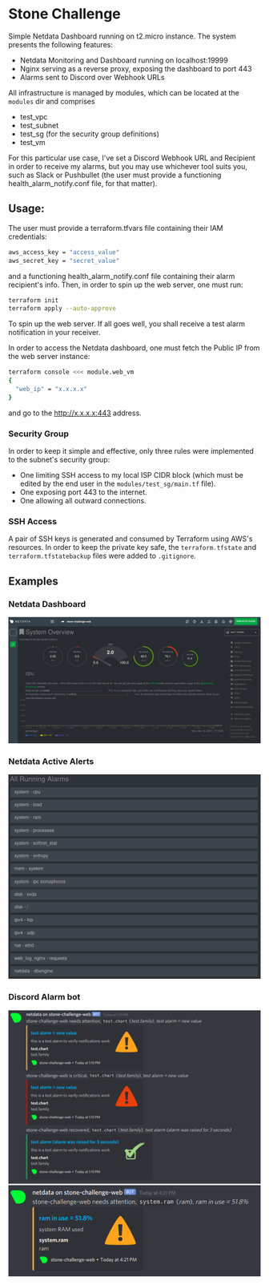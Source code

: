# Stone Challenge


Simple Netdata Dashboard running on t2.micro instance. The system presents the following features:
- Netdata Monitoring and Dashboard running on localhost:19999
- Nginx serving as a reverse proxy, exposing the dashboard to port 443
- Alarms sent to Discord over Webhook URLs

All infrastructure is managed by modules, which can be located at the ```modules``` dir and comprises
- test_vpc
- test_subnet
- test_sg (for the security group definitions)
- test_vm

For this particular use case, I've set a Discord Webhook URL and Recipient in order to receive my alarms, but you may use whichever tool suits you, such as Slack or Pushbullet (the user must provide a functioning health_alarm_notify.conf file, for that matter).

## Usage:

The user must provide a terraform.tfvars file containing their IAM credentials:

```bash
aws_access_key = "access_value"
aws_secret_key = "secret_value"
```

and a functioning health_alarm_notify.conf file containing their alarm recipient's info. Then, in order to spin up the web server, one must run:

```bash
terraform init
terraform apply --auto-approve
```

To spin up the web server. If all goes well, you shall receive a test alarm notification in your receiver.

In order to access the Netdata dashboard, one must fetch the Public IP from the web server instance:

```bash
terraform console <<< module.web_vm
{
  "web_ip" = "x.x.x.x"
}
```

and go to the http://x.x.x.x:443 address.

### Security Group

In order to keep it simple and effective, only three rules were implemented to the subnet's security group:

- One limiting SSH access to my local ISP CIDR block (which must be edited by the end user in the ```modules/test_sg/main.tf``` file).
- One exposing port 443 to the internet.
- One allowing all outward connections.

### SSH Access

A pair of SSH keys is generated and consumed by Terraform using AWS's resources. In order to keep the private key safe, the ```terraform.tfstate``` and ```terraform.tfstatebackup``` files were added to ```.gitignore```.

## Examples

### Netdata Dashboard
![Netdata Dashboard](./images/dashboard.png)
### Netdata Active Alerts
![Netdata Active Alerts](./images/list.png)
### Discord Alarm bot
![Netdata Dashboard](./images/test.png)
![Netdata Dashboard](./images/ram.png)
